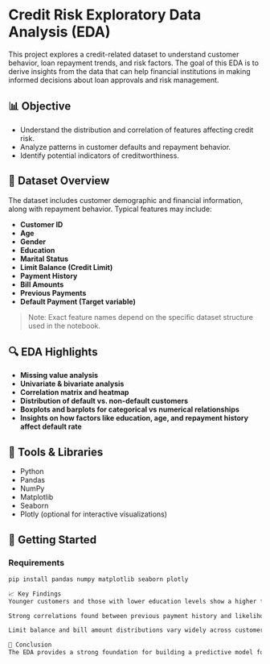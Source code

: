 # Credit Risk Exploratory Data Analysis (EDA)

This project explores a credit-related dataset to understand customer behavior, loan repayment trends, and risk factors. The goal of this EDA is to derive insights from the data that can help financial institutions in making informed decisions about loan approvals and risk management.

## 📊 Objective

- Understand the distribution and correlation of features affecting credit risk.
- Analyze patterns in customer defaults and repayment behavior.
- Identify potential indicators of creditworthiness.

## 🧾 Dataset Overview

The dataset includes customer demographic and financial information, along with repayment behavior. Typical features may include:

- **Customer ID**
- **Age**
- **Gender**
- **Education**
- **Marital Status**
- **Limit Balance (Credit Limit)**
- **Payment History**
- **Bill Amounts**
- **Previous Payments**
- **Default Payment (Target variable)**

> Note: Exact feature names depend on the specific dataset structure used in the notebook.

## 🔍 EDA Highlights

- **Missing value analysis**
- **Univariate & bivariate analysis**
- **Correlation matrix and heatmap**
- **Distribution of default vs. non-default customers**
- **Boxplots and barplots for categorical vs numerical relationships**
- **Insights on how factors like education, age, and repayment history affect default rate**

## 🧰 Tools & Libraries

- Python
- Pandas
- NumPy
- Matplotlib
- Seaborn
- Plotly (optional for interactive visualizations)

## 🚀 Getting Started

### Requirements

```bash
pip install pandas numpy matplotlib seaborn plotly

📈 Key Findings
Younger customers and those with lower education levels show a higher tendency to default.

Strong correlations found between previous payment history and likelihood of default.

Limit balance and bill amount distributions vary widely across customer segments.

📝 Conclusion
The EDA provides a strong foundation for building a predictive model for credit default. It reveals key risk indicators and helps refine feature selection for future modeling.
